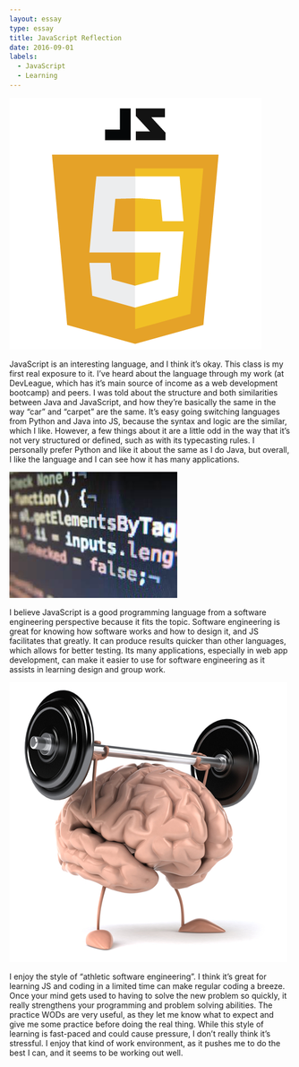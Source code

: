 ```yaml
---
layout: essay
type: essay
title: JavaScript Reflection
date: 2016-09-01
labels:
  - JavaScript
  - Learning
---
```


<img class="ui tiny left circular floated image" src="../images/js.png">

JavaScript is an interesting language, and I think it’s okay. This class is my first real exposure to it. I’ve heard about the language through my work (at DevLeague, which has it’s main source of income as a web development bootcamp) and peers. I was told about the structure and both similarities between Java and JavaScript, and how they’re basically the same in the way “car” and “carpet” are the same. It’s easy going switching languages from Python and Java into JS, because the syntax and logic are the similar, which I like. However, a few things about it are a little odd in the way that it’s not very structured or defined, such as with its typecasting rules. I personally prefer Python and like it about the same as I do Java, but overall, I like the language and I can see how it has many applications.

<img class="ui tiny left circular floated image" src="../images/js-code.jpg">

I believe JavaScript is a good programming language from a software engineering perspective because it fits the topic. Software engineering is great for knowing how software works and how to design it, and JS facilitates that greatly. It can produce results quicker than other languages, which allows for better testing. Its many applications, especially in web app development, can make it easier to use for software engineering as it assists in learning design and group work.

<img class="ui tiny left circular floated image" src="../images/brain_workout.jpg">

I enjoy the style of “athletic software engineering”. I think it’s great for learning JS and coding in a limited time can make regular coding a breeze. Once your mind gets used to having to solve the new problem so quickly, it really strengthens your programming and problem solving abilities. The practice WODs are very useful, as they let me know what to expect and give me some practice before doing the real thing. While this style of learning is fast-paced and could cause pressure, I don’t really think it’s stressful. I enjoy that kind of work environment, as it pushes me to do the best I can, and it seems to be working out well.
